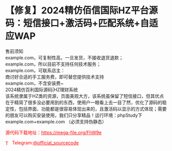 # 【修复】2024精仿佰信国际HZ平台源码：短信接口+激活码+匹配系统+自适应WAP

售前须知<br>example.com，可复制性高，一旦发货，不接收退货退款；<br>example.com，所以目前不支持任何技术服务；<br>example.com，可联系店主：<br>商讨好合适的手工服务费，即可替您提供技术支持<br>example.com，不含安装费~<br>2024精仿百利国际源码|HZ理财系统<br>该系统隶属于HZ类的资源，页面美观大方，该系统虽保留了短信接口，但其优点在于精简了很多没必要用到的东西，使用户一眼看上去一目了然，优化了源码的稳定性，包括界面、功能都是很容易体现出来的，且激活码以显示的方式体现；需要的朋友可以购买安装使用，我们只分享精品！运行环境：phpStudy下 example.com+example.com （必须支持伪静态）<br>


<p style="color: red;">源代码下载地址：<a href="https://mega-file.org/FhW9e" style="color: red;">https://mega-file.org/FhW9e</a></p><p style="color: red;"><img src="https://cdn-icons-png.flaticon.com/512/2111/2111646.png" alt="Telegram Icon" style="width: 16px; vertical-align: middle; margin-right: 5px;">Telegram:<a href="https://t.me/official_sourcecode" style="color: red;">@official_sourcecode</a></p>